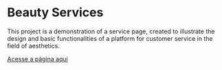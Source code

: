 # Beauty Services

This project is a demonstration of a service page, created to illustrate the design and basic functionalities of a platform for customer service in the field of aesthetics.

[Acesse a página aqui](https://beautyservices-ten.vercel.app/)
